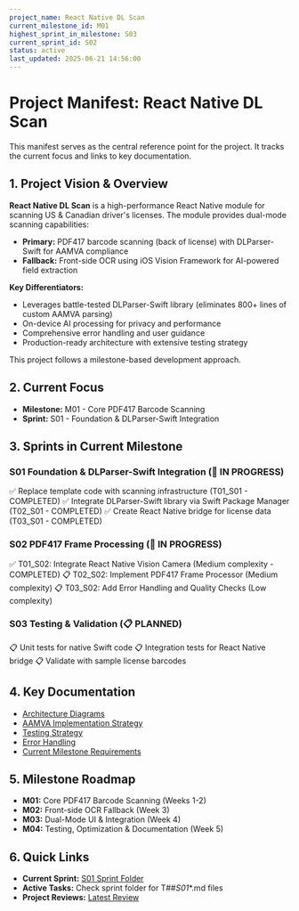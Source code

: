 ```yaml
---
project_name: React Native DL Scan
current_milestone_id: M01
highest_sprint_in_milestone: S03
current_sprint_id: S02
status: active
last_updated: 2025-06-21 14:56:00
---
```


# Project Manifest: React Native DL Scan

This manifest serves as the central reference point for the project. It tracks the current focus and links to key documentation.

## 1. Project Vision & Overview

**React Native DL Scan** is a high-performance React Native module for scanning US & Canadian driver's licenses. The module provides dual-mode scanning capabilities:

- **Primary:** PDF417 barcode scanning (back of license) with DLParser-Swift for AAMVA compliance
- **Fallback:** Front-side OCR using iOS Vision Framework for AI-powered field extraction

**Key Differentiators:**
- Leverages battle-tested DLParser-Swift library (eliminates 800+ lines of custom AAMVA parsing)
- On-device AI processing for privacy and performance
- Comprehensive error handling and user guidance
- Production-ready architecture with extensive testing strategy

This project follows a milestone-based development approach.

## 2. Current Focus

- **Milestone:** M01 - Core PDF417 Barcode Scanning
- **Sprint:** S01 - Foundation & DLParser-Swift Integration

## 3. Sprints in Current Milestone

### S01 Foundation & DLParser-Swift Integration (🚧 IN PROGRESS)

✅ Replace template code with scanning infrastructure (T01_S01 - COMPLETED)
✅ Integrate DLParser-Swift library via Swift Package Manager (T02_S01 - COMPLETED)
✅ Create React Native bridge for license data (T03_S01 - COMPLETED)

### S02 PDF417 Frame Processing (🚧 IN PROGRESS)

✅ T01_S02: Integrate React Native Vision Camera (Medium complexity - COMPLETED)
📋 T02_S02: Implement PDF417 Frame Processor (Medium complexity)
📋 T03_S02: Add Error Handling and Quality Checks (Low complexity)

### S03 Testing & Validation (📋 PLANNED)

📋 Unit tests for native Swift code
📋 Integration tests for React Native bridge
📋 Validate with sample license barcodes

## 4. Key Documentation

- [Architecture Diagrams](../docs/ARCHITECTURE_DIAGRAMS.md)
- [AAMVA Implementation Strategy](../docs/AAMVA_IMPLEMENTATION.md)
- [Testing Strategy](../docs/TESTING_STRATEGY.md)
- [Error Handling](../docs/ERROR_HANDLING.md)
- [Current Milestone Requirements](./02_REQUIREMENTS/M01_Core_PDF417_Scanning/)

## 5. Milestone Roadmap

- **M01:** Core PDF417 Barcode Scanning (Weeks 1-2)
- **M02:** Front-side OCR Fallback (Week 3)
- **M03:** Dual-Mode UI & Integration (Week 4)
- **M04:** Testing, Optimization & Documentation (Week 5)

## 6. Quick Links

- **Current Sprint:** [S01 Sprint Folder](./03_SPRINTS/S01_M01_Foundation_DLParser_Integration/)
- **Active Tasks:** Check sprint folder for T##_S01_*.md files
- **Project Reviews:** [Latest Review](./10_STATE_OF_PROJECT/)
